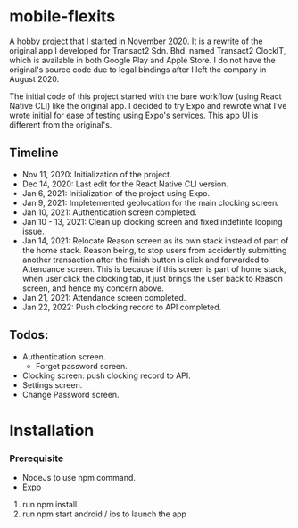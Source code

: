 # mobile-flexits

A hobby project that I started in November 2020. It is a rewrite of the original app I developed for Transact2 Sdn. Bhd. named Transact2 ClockIT, which is available in both Google Play and Apple Store. I do not have the original's source code due to legal bindings after I left the company in August 2020.

The initial code of this project started with the bare workflow (using React Native CLI) like the original app. I decided to try Expo and rewrote what I've wrote initial for ease of testing using Expo's services. This app UI is different from the original's.

## Timeline

-   Nov 11, 2020: Initialization of the project.
-   Dec 14, 2020: Last edit for the React Native CLI version.
-   Jan 6, 2021: Initialization of the project using Expo.
-   Jan 9, 2021: Impletemented geolocation for the main clocking screen.
-   Jan 10, 2021: Authentication screen completed.
-   Jan 10 - 13, 2021: Clean up clocking screen and fixed indefinte looping issue.
-   Jan 14, 2021: Relocate Reason screen as its own stack instead of part of the home stack.
    Reason being, to stop users from accidently submitting another transaction after the finish
    button is click and forwarded to Attendance screen. This is because if this screen is part of
    home stack, when user click the clocking tab, it just brings the user back to Reason screen, and
    hence my concern above.
-   Jan 21, 2021: Attendance screen completed.
-   Jan 22, 2022: Push clocking record to API completed.

## Todos:

-   Authentication screen.
    -   Forget password screen.
-   Clocking screen: push clocking record to API.
-   Settings screen.
-   Change Password screen.

# Installation

### Prerequisite

-   NodeJs to use npm command.
-   Expo

1. run npm install
2. run npm start android / ios to launch the app
